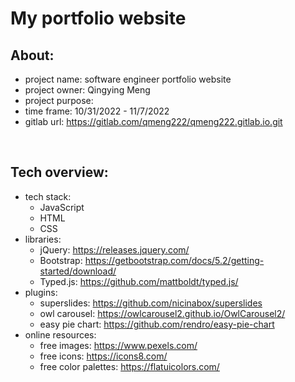 # My portfolio website

## About:

- project name: software engineer portfolio website
- project owner: Qingying Meng
- project purpose:
- time frame: 10/31/2022 - 11/7/2022
- gitlab url: https://gitlab.com/qmeng222/qmeng222.gitlab.io.git

<br>

## Tech overview:

- tech stack:
  - JavaScript
  - HTML
  - CSS
- libraries:
  - jQuery: https://releases.jquery.com/
  - Bootstrap: https://getbootstrap.com/docs/5.2/getting-started/download/
  - Typed.js: https://github.com/mattboldt/typed.js/
- plugins:
  - superslides: https://github.com/nicinabox/superslides
  - owl carousel: https://owlcarousel2.github.io/OwlCarousel2/
  - easy pie chart: https://github.com/rendro/easy-pie-chart
- online resources:
  - free images: https://www.pexels.com/
  - free icons: https://icons8.com/
  - free color palettes: https://flatuicolors.com/

